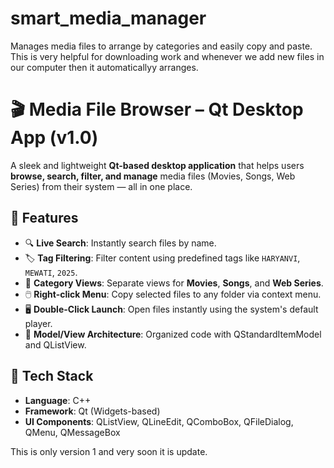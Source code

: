 # smart_media_manager
Manages media files to arrange by categories and easily copy and paste. This is very helpful for downloading work and whenever we add new files in our computer then it automaticallyy arranges.

# 🎬 Media File Browser – Qt Desktop App (v1.0)

A sleek and lightweight **Qt-based desktop application** that helps users **browse, search, filter, and manage** media files (Movies, Songs, Web Series) from their system — all in one place.

## 🚀 Features

- 🔍 **Live Search**: Instantly search files by name.
- 🏷️ **Tag Filtering**: Filter content using predefined tags like `HARYANVI`, `MEWATI`, `2025`.
- 📂 **Category Views**: Separate views for **Movies**, **Songs**, and **Web Series**.
- 🖱️ **Right-click Menu**: Copy selected files to any folder via context menu.
- 🖥️ **Double-Click Launch**: Open files instantly using the system's default player.
- 🧠 **Model/View Architecture**: Organized code with QStandardItemModel and QListView.

## 🧰 Tech Stack

- **Language**: C++
- **Framework**: Qt (Widgets-based)
- **UI Components**: QListView, QLineEdit, QComboBox, QFileDialog, QMenu, QMessageBox

This is only version 1 and very soon it is update.
